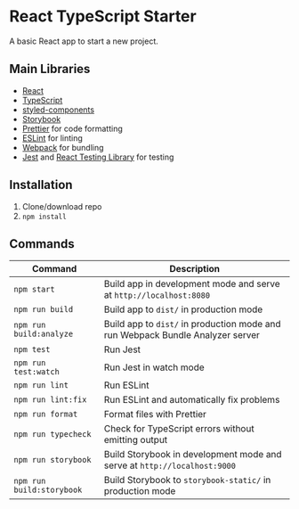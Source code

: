 # React TypeScript Starter

A basic React app to start a new project.

## Main Libraries

- [React](https://reactjs.org/)
- [TypeScript](https://www.typescriptlang.org/)
- [styled-components](https://styled-components.com/)
- [Storybook](https://storybook.js.org/)
- [Prettier](https://prettier.io/) for code formatting
- [ESLint](https://eslint.org/) for linting
- [Webpack](https://webpack.js.org/) for bundling
- [Jest](https://jestjs.io/) and [React Testing Library](https://testing-library.com/react) for testing

## Installation

1. Clone/download repo
2. `npm install`

## Commands

| Command                   | Description                                                                    |
| ------------------------- | ------------------------------------------------------------------------------ |
| `npm start`               | Build app in development mode and serve at `http://localhost:8080`             |
| `npm run build`           | Build app to `dist/` in production mode                                        |
| `npm run build:analyze`   | Build app to `dist/` in production mode and run Webpack Bundle Analyzer server |
| `npm test`                | Run Jest                                                                       |
| `npm run test:watch`      | Run Jest in watch mode                                                         |
| `npm run lint`            | Run ESLint                                                                     |
| `npm run lint:fix`        | Run ESLint and automatically fix problems                                      |
| `npm run format`          | Format files with Prettier                                                     |
| `npm run typecheck`       | Check for TypeScript errors without emitting output                            |
| `npm run storybook`       | Build Storybook in development mode and serve at `http://localhost:9000`       |
| `npm run build:storybook` | Build Storybook to `storybook-static/` in production mode                      |
